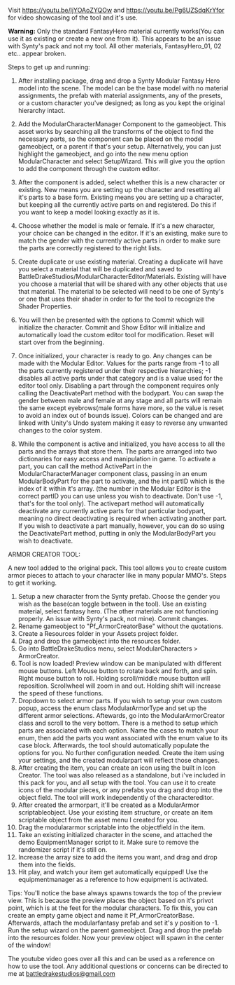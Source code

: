 Visit https://youtu.be/ljYOAoZYQOw and https://youtu.be/Pg6UZSdqKrYfor for video showcasing of the tool and it's use.

<b>Warning:</b> Only the standard FantasyHero material currently works(You can use it as existing or create a new one from it). This appears to be an issue with Synty's pack and not my tool. All other materials, FantasyHero_01, 02 etc.. appear broken.

Steps to get up and running:

1. After installing package, drag and drop a Synty Modular Fantasy Hero model into the scene. 
The model can be the base model with no material assignments, the prefab with material assignments, any of the presets, or a custom character you've designed;
as long as you kept the original hierarchy intact.

2. Add the ModularCharacterManager Component to the gameobject. This asset works by searching all the transforms of the object to find the necessary parts, 
so the component can be placed on the model gameobject, or a parent if that's your setup. 
Alternatively, you can just highlight the gameobject, and go into the new menu option ModularCharacter and select SetupWizard. 
This will give you the option to add the component through the custom editor.

3. After the component is added, select whether this is a new character or existing. New means you are setting up the character and resetting all it's parts to a base form. 
Existing means you are setting up a character, but keeping all the currently active parts on and registered. Do this if you want to keep a model looking exactly as it is.

4. Choose whether the model is male or female. If it's a new character, your choice can be changed in the editor. 
If it's an existing, make sure to match the gender with the currently active parts in order to make sure the parts are correctly registered to the right lists.

5. Create duplicate or use existing material. Creating a duplicate will have you select a material that will be duplicated and saved to BattleDrakeStudios/ModularCharacterEditor/Materials.
Existing will have you choose a material that will be shared with any other objects that use that material. 
The material to be selected will need to be one of Synty's or one that uses their shader in order to for the tool to recognize the Shader Properties.

7. You will then be presented with the options to Commit which will initialize the character. 
Commit and Show Editor will initialize and automatically load the custom editor tool for modification. 
Reset will start over from the beginning.

8. Once initialized, your character is ready to go. Any changes can be made with the Modular Editor.
Values for the parts range from -1 to all the parts currently registered under their respective hierarchies;
-1 disables all active parts under that category and is a value used for the editor tool only. Disabling a part through the component requires only calling the DeactivatePart method with the bodypart.
You can swap the gender between male and female at any stage and all parts will remain the same except eyebrows(male forms have more, so the value is reset to avoid an index out of bounds issue).
Colors can be changed and are linked with Unity's Undo system making it easy to reverse any unwanted changes to the color system.

9. While the component is active and initialized, you have access to all the parts and the arrays that store them. 
The parts are arranged into two dictionaries for easy access and manipulation in game.
To activate a part, you can call the method ActivePart in the ModularCharacterManager component class, passing in an enum ModularBodyPart for the part to activate, and the int partID which is the index of it within it's array.
(the number in the Modular Editor is the correct partID you can use unless you wish to deactivate. Don't use -1, that's for the tool only).
The activepart method will automatically deactivate any currently active parts for that particular bodypart, meaning no direct deactivating is required when activating another part. 
If you wish to deactivate a part manually, however, you can do so using the DeactivatePart method, putting in only the ModularBodyPart you wish to deactivate.

ARMOR CREATOR TOOL:

A new tool added to the original pack. This tool allows you to create custom armor pieces to attach to your character like in many popular MMO's. Steps to get it working.

1. Setup a new character from the Synty prefab. Choose the gender you wish as the base(can toggle between in the tool). Use an existing material, select fantasy hero.
(The other materials are not functioning properly. An issue with Synty's pack, not mine). Commit changes.
2. Rename gameobject to "Pf_ArmorCreatorBase" without the quotations.
3. Create a Resources folder in your Assets project folder.
4. Drag and drop the gameobject into the resources folder.
5. Go into BattleDrakeStudios menu, select ModularCharacters > ArmorCreator.
6. Tool is now loaded! Preview window can be manipulated with different mouse buttons. Left Mouse button to rotate back and forth, and spin. Right mouse button to roll.
Holding scroll/middle mouse button will reposition. Scrollwheel will zoom in and out. Holding shift will increase the speed of these functions.
7. Dropdown to select armor parts. If you wish to setup your own custom popup, access the enum class ModularArmorType and set up the different armor selections. Aftewards,
go into the ModularArmorCreator class and scroll to the very bottom. There is a method to setup which parts are associated with each option. Name the cases to match your enum,
then add the parts you want associated with the enum value to its case block.
Afterwards, the tool should automatically populate the options for you. No further configuration needed. Create the item using your settings, and the created modularpart will reflect those changes.
8. After creating the item, you can create an icon using the built in Icon Creator. The tool was also released as a standalone, but i've included in this pack for you, and all setup with the tool.
You can use it to create icons of the modular pieces, or any prefabs you drag and drop into the object field. The tool will work independently of the charactereditor.
9. After created the armorpart, it'll be created as a ModularArmor scriptableobject. Use your existing item structure, or create an item scriptable object from the asset menu I created for you.
10. Drag the modulararmor scriptable into the objectfield in the item.
11. Take an existing initialized character in the scene, and attached the demo EquipmentManager script to it. Make sure to remove the randomizer script if it's still on.
12. Increase the array size to add the items you want, and drag and drop them into the fields.
13. Hit play, and watch your item get automatically equipped! Use the equipmentmanager as a reference to how equipment is activated.

Tips: You'll notice the base always spawns towards the top of the preview view. This is because the preview places the object based on it's privot point, which is at the feet for the modular characters.
To fix this, you can create an empty game object and name it Pf_ArmorCreatorBase. Afterwards, attach the modularfantasy prefab and set it's y position to -1. Run the setup wizard on the parent gameobject.
Drag and drop the prefab into the resources folder. Now your preview object will spawn in the center of the window!

The youtube video goes over all this and can be used as a reference on how to use the tool. Any additional questions or concerns can be directed to me at battledrakestudios@gmail.com

